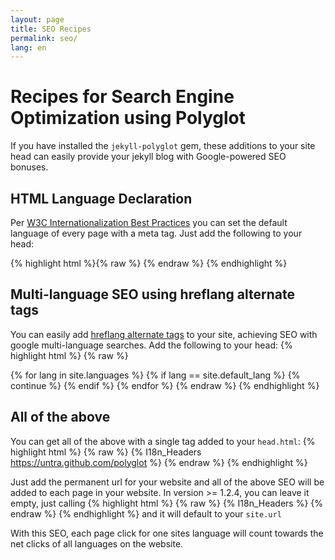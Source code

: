 ```yaml
---
layout: page
title: SEO Recipes
permalink: seo/
lang: en
---
```

# Recipes for Search Engine Optimization using Polyglot

If you have installed the `jekyll-polyglot` gem, these additions to your site head can easily provide your jekyll blog with Google-powered SEO bonuses.

## HTML Language Declaration

Per [W3C Internationalization Best Practices](http://www.w3.org/International/geo/html-tech/tech-lang.html#ri20060630.133615821)
you can set the default language of every page with a meta tag. Just add the following to your head:

{% highlight html %}{% raw %}
<meta http-equiv="Content-Language" content="{{site.active_lang}}">
{% endraw %}
{% endhighlight %}

## Multi-language SEO using hreflang alternate tags

You can easily add [hreflang alternate tags](https://support.google.com/webmasters/answer/189077?hl=en)
to your site, achieving SEO with google multi-language searches. Add the following to your head:
{% highlight html %}
{% raw %}
<link rel="alternate"
      hreflang="{{site.default_lang}}"
      href="http://yoursite.com{{page.permalink}}" />
{% for lang in site.languages %}
{% if lang == site.default_lang %}
  {% continue %}
{% endif %}
<link rel="alternate"
    hreflang="{{lang}}"
    href="http://yoursite.com/{{lang}}{{page.permalink}}" />
{% endfor %}
{% endraw %}
{% endhighlight %}

## All of the above

You can get all of the above with a single tag added to your `head.html`:
{% highlight html %}
{% raw %}
{% I18n_Headers https://untra.github.com/polyglot %}
{% endraw %}
{% endhighlight %}

Just add the permanent url for your website and all of the above SEO will be added to each page in your website.
In version >= 1.2.4, you can leave it empty, just calling
{% highlight html %}
{% raw %}
{% I18n_Headers %}
{% endraw %}
{% endhighlight %}
and it will default to your `site.url`



With this SEO, each page click for one sites language will count towards the net clicks of all languages on the website.
